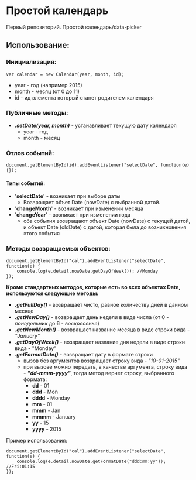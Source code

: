 # Простой календарь

Первый репозиторий. Простой календарь/data-picker

## Использование:

### Инициализация:
    var calendar = new Calendar(year, month, id);
* year - год (например 2015)
* month - месяц (от 0 до 11)
* id - ид элемента который станет родителем календаря

### Публичные методы:
* ***.setDate(year, month)*** - устанавливает текущую дату календаря
    * year - год
    * month - месяц

### Отлов событий:
    document.getElementById(id).addEventListener("selectDate", function(e) {});
#### Типы событий:
* '**selectDate**' - возникает при выборе даты
  * Возвращает объет Date (nowDate) с выбранной датой.
* '**changeMonth**' - возникает при изменении месяца 
* '**changeYear**'  - возникает при изменении года
    * оба события возвращают объект Date (nowDate) с текущей датой, и объект Date (oldDate) с датой, которая была до возникновения этого события

### Методы возвращаемых объектов:
    document.getElementById("cal").addEventListener("selectDate", function(e) {
		console.log(e.detail.nowDate.getDayOfWeek()); //Monday
	});
**Кроме стандартных методов, которые есть во всех объектах Date, используются следующие методы:**
* ***.getFullDay()*** - возвращает чисто, равное количеству дней в данном месяце
* ***.getNewDay()*** - возвращает день недели в виде числа (от 0 - _понедельник_ до 6 - _воскресенье_) 
* ***.getNewMonth()*** - возвращает название месяца в виде строки вида - _"January"_
* ***.getDayOfWeek()*** - возвращает название дня недели в виде строки вида - "Monday"
* ***.getFormatDate()*** - возвращает дату в формате строки
    * вызов без аргументов возвращает строку вида - _"10-01-2015"_  
    * при вызове можно передать, в качестве аргумента, строку вида - ***"dd-mmm-yyyy"***, тогда метод вернет строку, выбранного формата:
        * **dd** - 01
        * **ddd** - Mon
        * **dddd** - Monday
        * **mm** - 01
        * **mmm** - Jan
        * **mmmm** - January
        * **yy** - 15
        * **yyyy** - 2015
 
Пример использования: 

	document.getElementById("cal").addEventListener("selectDate", function(e) {
		console.log(e.detail.nowDate.getFormatDate("ddd:mm:yy")); //Fri:01:15
	});
